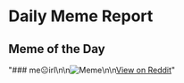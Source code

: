 # Daily Meme Report

## Meme of the Day
"### me☹irl\n\n![Meme](https://i.redd.it/v4hlujgja0jd1.png)\n\n[View on Reddit](https://redd.it/1etlnbp)"
